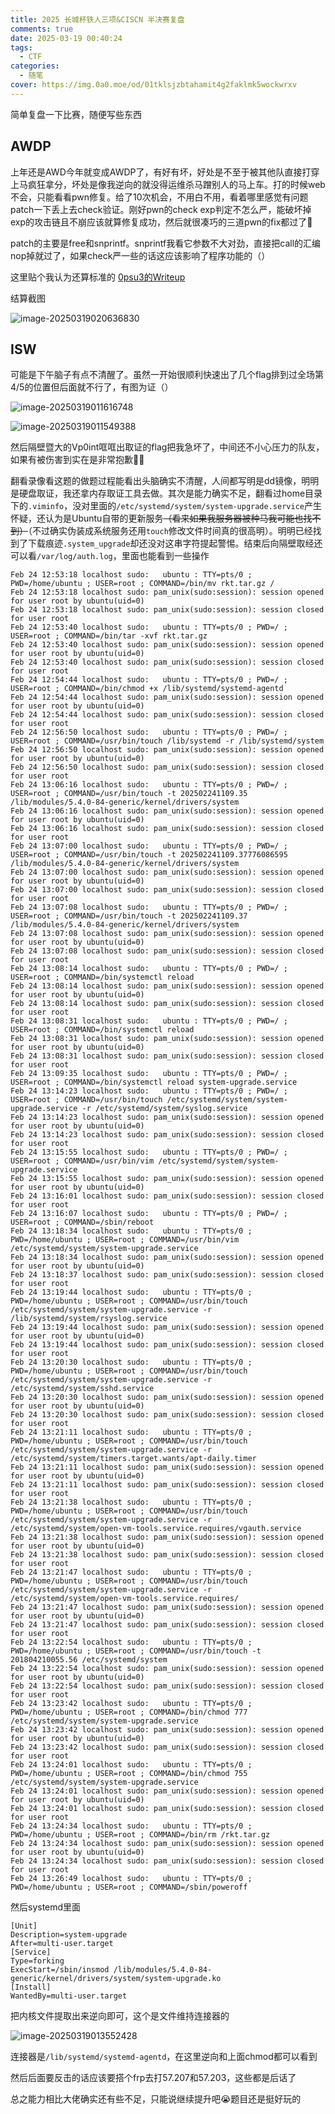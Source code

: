```yaml
---
title: 2025 长城杯铁人三项&CISCN 半决赛复盘
comments: true
date: 2025-03-19 00:40:24
tags:
  - CTF
categories:
  - 随笔
cover: https://img.0a0.moe/od/01tklsjzbtahamit4g2faklmk5wockwrxv
---
```


简单复盘一下比赛，随便写些东西

## AWDP

上年还是AWD今年就变成AWDP了，有好有坏，好处是不至于被其他队直接打穿上马疯狂拿分，坏处是像我逆向的就没得运维杀马蹭别人的马上车。打的时候web不会，只能看看pwn修复。给了10次机会，不用白不用，看着哪里感觉有问题patch一下丢上去check验证。刚好pwn的check exp判定不怎么严，能破坏掉exp的攻击链且不崩应该就算修复成功，然后就很凑巧的三道pwn的fix都过了🫠

patch的主要是free和snprintf。snprintf我看它参数不大对劲，直接把call的汇编nop掉就过了，如果check严一些的话这应该影响了程序功能的（）

这里贴个我认为还算标准的 [0psu3的Writeup](https://mp.weixin.qq.com/s?__biz=Mzk2NDQ0Mjk0Ng==&mid=2247483811&idx=1&sn=a7d2b965052f0546339a93db33303ce9)

结算截图

![image-20250319020636830](https://img.0a0.moe/od/01tklsjzbj4im7duc2gvfjvixhaikpcfoj)

## ISW

可能是下午脑子有点不清醒了。虽然一开始很顺利快速出了几个flag排到过全场第4/5的位置但后面就不行了，有图为证（）

![image-20250319011616748](https://img.0a0.moe/od/01tklsjzhovm34inmk65czuypnvq7v7fq5)

![image-20250319011549388](https://img.0a0.moe/od/01tklsjzfsfzjmyenyvfblcnpcvzhgaf7n)

然后隔壁暨大的Vp0int哐哐出取证的flag把我急坏了，中间还不小心压力的队友，如果有被伤害到实在是非常抱歉🙇‍♂️

翻看录像看这题的做题过程能看出头脑确实不清醒，人间都写明是dd镜像，明明是硬盘取证，我还拿内存取证工具去做。其次是能力确实不足，翻看过home目录下的`.viminfo`，没对里面的`/etc/systemd/system/system-upgrade.service`产生怀疑，还认为是Ubuntu自带的更新服务~~（看来如果我服务器被种马我可能也找不到）~~（不过确实伪装成系统服务还用`touch`修改文件时间真的很高明）。明明已经找到了下载痕迹`.system_upgrade`却还没对这串字符提起警惕。结束后向隔壁取经还可以看`/var/log/auth.log`，里面也能看到一些操作

```
Feb 24 12:53:18 localhost sudo:   ubuntu : TTY=pts/0 ; PWD=/home/ubuntu ; USER=root ; COMMAND=/bin/mv rkt.tar.gz /
Feb 24 12:53:18 localhost sudo: pam_unix(sudo:session): session opened for user root by ubuntu(uid=0)
Feb 24 12:53:18 localhost sudo: pam_unix(sudo:session): session closed for user root
Feb 24 12:53:40 localhost sudo:   ubuntu : TTY=pts/0 ; PWD=/ ; USER=root ; COMMAND=/bin/tar -xvf rkt.tar.gz
Feb 24 12:53:40 localhost sudo: pam_unix(sudo:session): session opened for user root by ubuntu(uid=0)
Feb 24 12:53:40 localhost sudo: pam_unix(sudo:session): session closed for user root
Feb 24 12:54:44 localhost sudo:   ubuntu : TTY=pts/0 ; PWD=/ ; USER=root ; COMMAND=/bin/chmod +x /lib/systemd/systemd-agentd
Feb 24 12:54:44 localhost sudo: pam_unix(sudo:session): session opened for user root by ubuntu(uid=0)
Feb 24 12:54:44 localhost sudo: pam_unix(sudo:session): session closed for user root
Feb 24 12:56:50 localhost sudo:   ubuntu : TTY=pts/0 ; PWD=/ ; USER=root ; COMMAND=/usr/bin/touch /lib/systemd -r /lib/systemd/system
Feb 24 12:56:50 localhost sudo: pam_unix(sudo:session): session opened for user root by ubuntu(uid=0)
Feb 24 12:56:50 localhost sudo: pam_unix(sudo:session): session closed for user root
Feb 24 13:06:16 localhost sudo:   ubuntu : TTY=pts/0 ; PWD=/ ; USER=root ; COMMAND=/usr/bin/touch -t 202502241109.35 /lib/modules/5.4.0-84-generic/kernel/drivers/system
Feb 24 13:06:16 localhost sudo: pam_unix(sudo:session): session opened for user root by ubuntu(uid=0)
Feb 24 13:06:16 localhost sudo: pam_unix(sudo:session): session closed for user root
Feb 24 13:07:00 localhost sudo:   ubuntu : TTY=pts/0 ; PWD=/ ; USER=root ; COMMAND=/usr/bin/touch -t 202502241109.37776086595 /lib/modules/5.4.0-84-generic/kernel/drivers/system
Feb 24 13:07:00 localhost sudo: pam_unix(sudo:session): session opened for user root by ubuntu(uid=0)
Feb 24 13:07:00 localhost sudo: pam_unix(sudo:session): session closed for user root
Feb 24 13:07:08 localhost sudo:   ubuntu : TTY=pts/0 ; PWD=/ ; USER=root ; COMMAND=/usr/bin/touch -t 202502241109.37 /lib/modules/5.4.0-84-generic/kernel/drivers/system
Feb 24 13:07:08 localhost sudo: pam_unix(sudo:session): session opened for user root by ubuntu(uid=0)
Feb 24 13:07:08 localhost sudo: pam_unix(sudo:session): session closed for user root
Feb 24 13:08:14 localhost sudo:   ubuntu : TTY=pts/0 ; PWD=/ ; USER=root ; COMMAND=/bin/systemctl reload
Feb 24 13:08:14 localhost sudo: pam_unix(sudo:session): session opened for user root by ubuntu(uid=0)
Feb 24 13:08:14 localhost sudo: pam_unix(sudo:session): session closed for user root
Feb 24 13:08:31 localhost sudo:   ubuntu : TTY=pts/0 ; PWD=/ ; USER=root ; COMMAND=/bin/systemctl reload
Feb 24 13:08:31 localhost sudo: pam_unix(sudo:session): session opened for user root by ubuntu(uid=0)
Feb 24 13:08:31 localhost sudo: pam_unix(sudo:session): session closed for user root
Feb 24 13:09:35 localhost sudo:   ubuntu : TTY=pts/0 ; PWD=/ ; USER=root ; COMMAND=/bin/systemctl reload system-upgrade.service
Feb 24 13:14:23 localhost sudo:   ubuntu : TTY=pts/0 ; PWD=/ ; USER=root ; COMMAND=/usr/bin/touch /etc/systemd/system/system-upgrade.service -r /etc/systemd/system/syslog.service
Feb 24 13:14:23 localhost sudo: pam_unix(sudo:session): session opened for user root by ubuntu(uid=0)
Feb 24 13:14:23 localhost sudo: pam_unix(sudo:session): session closed for user root
Feb 24 13:15:55 localhost sudo:   ubuntu : TTY=pts/0 ; PWD=/ ; USER=root ; COMMAND=/usr/bin/vim /etc/systemd/system/system-upgrade.service
Feb 24 13:15:55 localhost sudo: pam_unix(sudo:session): session opened for user root by ubuntu(uid=0)
Feb 24 13:16:01 localhost sudo: pam_unix(sudo:session): session closed for user root
Feb 24 13:16:07 localhost sudo:   ubuntu : TTY=pts/0 ; PWD=/ ; USER=root ; COMMAND=/sbin/reboot
Feb 24 13:18:34 localhost sudo:   ubuntu : TTY=pts/0 ; PWD=/home/ubuntu ; USER=root ; COMMAND=/usr/bin/vim /etc/systemd/system/system-upgrade.service
Feb 24 13:18:34 localhost sudo: pam_unix(sudo:session): session opened for user root by ubuntu(uid=0)
Feb 24 13:18:37 localhost sudo: pam_unix(sudo:session): session closed for user root
Feb 24 13:19:44 localhost sudo:   ubuntu : TTY=pts/0 ; PWD=/home/ubuntu ; USER=root ; COMMAND=/usr/bin/touch /etc/systemd/system/system-upgrade.service -r /lib/systemd/system/rsyslog.service
Feb 24 13:19:44 localhost sudo: pam_unix(sudo:session): session opened for user root by ubuntu(uid=0)
Feb 24 13:19:44 localhost sudo: pam_unix(sudo:session): session closed for user root
Feb 24 13:20:30 localhost sudo:   ubuntu : TTY=pts/0 ; PWD=/home/ubuntu ; USER=root ; COMMAND=/usr/bin/touch /etc/systemd/system/system-upgrade.service -r /etc/systemd/system/sshd.service
Feb 24 13:20:30 localhost sudo: pam_unix(sudo:session): session opened for user root by ubuntu(uid=0)
Feb 24 13:20:30 localhost sudo: pam_unix(sudo:session): session closed for user root
Feb 24 13:21:11 localhost sudo:   ubuntu : TTY=pts/0 ; PWD=/home/ubuntu ; USER=root ; COMMAND=/usr/bin/touch /etc/systemd/system/system-upgrade.service -r /etc/systemd/system/timers.target.wants/apt-daily.timer
Feb 24 13:21:11 localhost sudo: pam_unix(sudo:session): session opened for user root by ubuntu(uid=0)
Feb 24 13:21:11 localhost sudo: pam_unix(sudo:session): session closed for user root
Feb 24 13:21:38 localhost sudo:   ubuntu : TTY=pts/0 ; PWD=/home/ubuntu ; USER=root ; COMMAND=/usr/bin/touch /etc/systemd/system/system-upgrade.service -r /etc/systemd/system/open-vm-tools.service.requires/vgauth.service
Feb 24 13:21:38 localhost sudo: pam_unix(sudo:session): session opened for user root by ubuntu(uid=0)
Feb 24 13:21:38 localhost sudo: pam_unix(sudo:session): session closed for user root
Feb 24 13:21:47 localhost sudo:   ubuntu : TTY=pts/0 ; PWD=/home/ubuntu ; USER=root ; COMMAND=/usr/bin/touch /etc/systemd/system/system-upgrade.service -r /etc/systemd/system/open-vm-tools.service.requires/
Feb 24 13:21:47 localhost sudo: pam_unix(sudo:session): session opened for user root by ubuntu(uid=0)
Feb 24 13:21:47 localhost sudo: pam_unix(sudo:session): session closed for user root
Feb 24 13:22:54 localhost sudo:   ubuntu : TTY=pts/0 ; PWD=/home/ubuntu ; USER=root ; COMMAND=/usr/bin/touch -t 201804210055.56 /etc/systemd/system
Feb 24 13:22:54 localhost sudo: pam_unix(sudo:session): session opened for user root by ubuntu(uid=0)
Feb 24 13:22:54 localhost sudo: pam_unix(sudo:session): session closed for user root
Feb 24 13:23:42 localhost sudo:   ubuntu : TTY=pts/0 ; PWD=/home/ubuntu ; USER=root ; COMMAND=/bin/chmod 777 /etc/systemd/system/system-upgrade.service
Feb 24 13:23:42 localhost sudo: pam_unix(sudo:session): session opened for user root by ubuntu(uid=0)
Feb 24 13:23:42 localhost sudo: pam_unix(sudo:session): session closed for user root
Feb 24 13:24:01 localhost sudo:   ubuntu : TTY=pts/0 ; PWD=/home/ubuntu ; USER=root ; COMMAND=/bin/chmod 755 /etc/systemd/system/system-upgrade.service
Feb 24 13:24:01 localhost sudo: pam_unix(sudo:session): session opened for user root by ubuntu(uid=0)
Feb 24 13:24:01 localhost sudo: pam_unix(sudo:session): session closed for user root
Feb 24 13:24:34 localhost sudo:   ubuntu : TTY=pts/0 ; PWD=/home/ubuntu ; USER=root ; COMMAND=/bin/rm /rkt.tar.gz
Feb 24 13:24:34 localhost sudo: pam_unix(sudo:session): session opened for user root by ubuntu(uid=0)
Feb 24 13:24:34 localhost sudo: pam_unix(sudo:session): session closed for user root
Feb 24 13:26:49 localhost sudo:   ubuntu : TTY=pts/0 ; PWD=/home/ubuntu ; USER=root ; COMMAND=/sbin/poweroff
```

然后systemd里面

```
[Unit]
Description=system-upgrade
After=multi-user.target
[Service]
Type=forking
ExecStart=/sbin/insmod /lib/modules/5.4.0-84-generic/kernel/drivers/system/system-upgrade.ko
[Install]
WantedBy=multi-user.target
```

把内核文件提取出来逆向即可，这个是文件维持连接器的

![image-20250319013552428](https://img.0a0.moe/od/01tklsjzctec2p2mrpmncl3fxqwdwf257y)

连接器是`/lib/systemd/systemd-agentd`，在这里逆向和上面chmod都可以看到

然后后面要反击的话应该要搭个frp去打57.207和57.203，这些都是后话了

总之能力相比大佬确实还有些不足，只能说继续提升吧😭题目还是挺好玩的